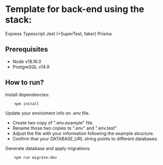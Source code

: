 # Template for back-end using the stack:

Express
Typescript
Jest (+SuperTest, faker)
Prisma

## Prerequisites

-   Node v18.16.0
-   PostgreSQL v14.9

## How to run?

Install dependencies:

```
    npm install
```

Update your enviroment info on .env file.

-   Create two copy of ".env.example" file.
-   Rename those two copies to ".env" and ".env.test"
-   Adjust the file with your information following the example structure.
-   Confirm that your DATABASE_URL string points to different databases.

Generate database and apply migrations:

```
    npm run migrate:dev
```

